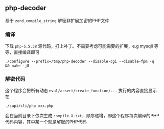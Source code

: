 ## php-decoder

基于 `zend_compile_string` 解密非扩展加密的PHP文件

### 编译

下载 `php-5.5.38` 源代码，打上补丁。不需要考虑可能需要的扩展，e.g mysqli 等等，直接编译即可

```
./configure --prefix=/tmp/php-decoder --disable-cgi --disable-fpm -q && make -j8
```

### 解密代码

这个程序会把所有动态 `eval/assert/create_function/...` 执行的内容直接显示在

```
./sapi/cli/php xxx.php
```

会在当前目录下依次生成 `compile.X.txt`，顺序递增，即这个程序每次编译的PHP代码内容，其中某一个就是解密的PHP代码

